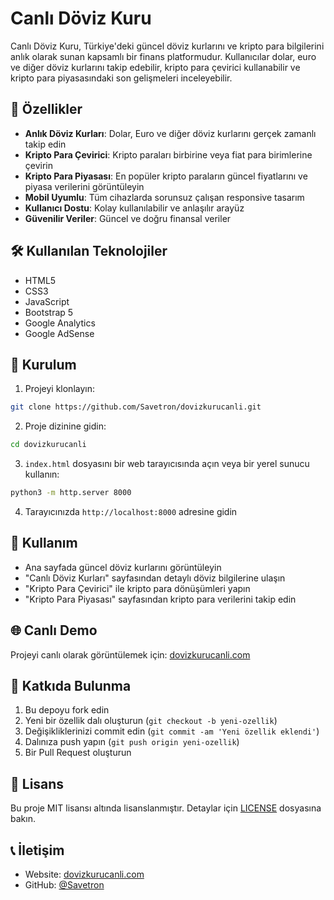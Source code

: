 # Canlı Döviz Kuru

Canlı Döviz Kuru, Türkiye'deki güncel döviz kurlarını ve kripto para bilgilerini anlık olarak sunan kapsamlı bir finans platformudur. Kullanıcılar dolar, euro ve diğer döviz kurlarını takip edebilir, kripto para çevirici kullanabilir ve kripto para piyasasındaki son gelişmeleri inceleyebilir.

## 🌟 Özellikler

- **Anlık Döviz Kurları**: Dolar, Euro ve diğer döviz kurlarını gerçek zamanlı takip edin
- **Kripto Para Çevirici**: Kripto paraları birbirine veya fiat para birimlerine çevirin
- **Kripto Para Piyasası**: En popüler kripto paraların güncel fiyatlarını ve piyasa verilerini görüntüleyin
- **Mobil Uyumlu**: Tüm cihazlarda sorunsuz çalışan responsive tasarım
- **Kullanıcı Dostu**: Kolay kullanılabilir ve anlaşılır arayüz
- **Güvenilir Veriler**: Güncel ve doğru finansal veriler

## 🛠️ Kullanılan Teknolojiler

- HTML5
- CSS3
- JavaScript
- Bootstrap 5
- Google Analytics
- Google AdSense

## 🚀 Kurulum

1. Projeyi klonlayın:
```bash
git clone https://github.com/Savetron/dovizkurucanli.git
```

2. Proje dizinine gidin:
```bash
cd dovizkurucanli
```

3. `index.html` dosyasını bir web tarayıcısında açın veya bir yerel sunucu kullanın:
```bash
python3 -m http.server 8000
```

4. Tarayıcınızda `http://localhost:8000` adresine gidin

## 📱 Kullanım

- Ana sayfada güncel döviz kurlarını görüntüleyin
- "Canlı Döviz Kurları" sayfasından detaylı döviz bilgilerine ulaşın
- "Kripto Para Çevirici" ile kripto para dönüşümleri yapın
- "Kripto Para Piyasası" sayfasından kripto para verilerini takip edin

## 🌐 Canlı Demo

Projeyi canlı olarak görüntülemek için: [dovizkurucanli.com](https://dovizkurucanli.com)

## 🤝 Katkıda Bulunma

1. Bu depoyu fork edin
2. Yeni bir özellik dalı oluşturun (`git checkout -b yeni-ozellik`)
3. Değişikliklerinizi commit edin (`git commit -am 'Yeni özellik eklendi'`)
4. Dalınıza push yapın (`git push origin yeni-ozellik`)
5. Bir Pull Request oluşturun

## 📄 Lisans

Bu proje MIT lisansı altında lisanslanmıştır. Detaylar için [LICENSE](LICENSE) dosyasına bakın.

## 📞 İletişim

- Website: [dovizkurucanli.com](https://dovizkurucanli.com)
- GitHub: [@Savetron](https://github.com/Savetron)


